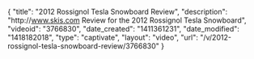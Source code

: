 {
    "title": "2012 Rossignol Tesla Snowboard Review",
    "description": "http:\/\/www.skis.com Review for the 2012 Rossignol Tesla Snowboard",
    "videoid": "3766830",
    "date_created": "1411361231",
    "date_modified": "1418182018",
    "type": "captivate",
    "layout": "video",
    "url": "\/v\/2012-rossignol-tesla-snowboard-review\/3766830"
}
